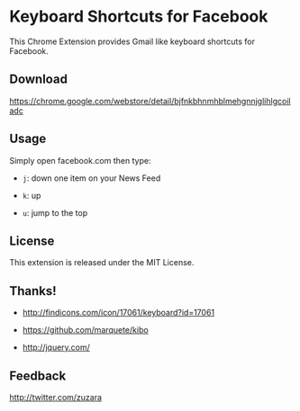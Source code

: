 # Keyboard Shortcuts for Facebook #

This Chrome Extension provides Gmail like keyboard shortcuts for Facebook.

## Download ##

https://chrome.google.com/webstore/detail/bjfnkbhnmhblmehgnnjglihlgcoiladc

## Usage ##

Simply open facebook.com then type:

- `j`: down one item on your News Feed

- `k`: up

- `u`: jump to the top

## License ##

This extension is released under the MIT License.

## Thanks! ##

- http://findicons.com/icon/17061/keyboard?id=17061

- https://github.com/marquete/kibo

- http://jquery.com/

## Feedback ##

http://twitter.com/zuzara

